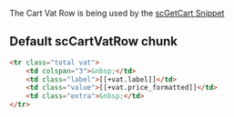 The Cart Vat Row is being used by the [scGetCart Snippet](../Snippets/scGetCart) 

## Default scCartVatRow chunk

```` html
<tr class="total vat">
    <td colspan="3">&nbsp;</td>
    <td class="label">[[+vat.label]]</td>
    <td class="value">[[+vat.price_formatted]]</td>
    <td class="extra">&nbsp;</td>
</tr>
````